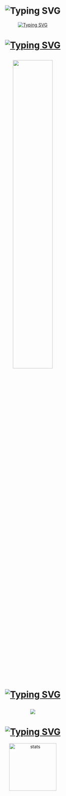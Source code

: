 <h1 align="center"><img src="https://readme-typing-svg.herokuapp.com?font=Pacifico&pause=1000&color=CA05C3&background=69FF2000&center=true&vCenter=true&repeat=false&width=435&lines=Social+Media" alt="Typing SVG" /></h2>
<p align="center">
 <a align="center" href="https://discord.com/users/274272808601911296" target"blank_"><img src="https://img.shields.io/badge/Discord%20-7289DA.svg?&style=for-the-badge&logo=discord&logoColor=white" alt="Typing SVG" /></h1>

<h1 align="center"><img src="https://readme-typing-svg.herokuapp.com?font=Pacifico&pause=1000&color=F0FF32&background=69FF2000&center=true&repeat=false&vCenter=true&width=435&lines=Profile+Stat's" alt="Typing SVG" /></h1>
<h2 align="center">
<img width="50%" src="https://count.getloli.com/get/@:youteyes?theme=rule34">


<h1 align="center"><img src="https://readme-typing-svg.herokuapp.com?font=Pacifico&pause=1000&color=326EFF&background=69FF2000&center=true&vCenter=true&repeat=false&width=435&lines=+My+Discord+Account" alt="Typing SVG" /></h1>

<h2 align="center">
  <img src="https://lanyard-profile-readme.vercel.app/api/274272808601911296?theme=dark&hideDiscrim=true&hideBadges=false&bg=000000&borderRadius=30px&idleMessage=Click%20to%20support" align="center" />
 </h2>

<h1 align="center"><img src="https://readme-typing-svg.herokuapp.com?font=Pacifico&pause=1000&color=f0f0f0&background=69FF2000&center=true&vCenter=true&repeat=false&width=435&lines=+Github+Stat+" alt="Typing SVG" /></h1>
<p align="center">
   <img src="https://github-readme-stats.vercel.app/api?username=youteyes&count_private=true&show_icons=true&theme=midnight-purple&hide_border=true" width="%150" height="150px" alt="stats" align="center" />
